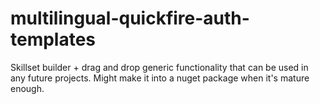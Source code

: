 # multilingual-quickfire-auth-templates
Skillset builder + drag and drop generic functionality that can be used in any future projects.  Might make it into a nuget package when it's mature enough.
